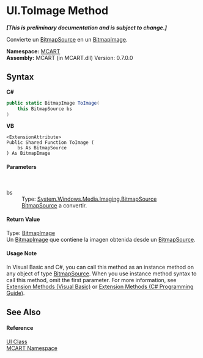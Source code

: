 # UI.ToImage Method 
 _**\[This is preliminary documentation and is subject to change.\]**_

Convierte un <a href="http://msdn2.microsoft.com/es-es/library/ms653387" target="_blank">BitmapSource</a> en un <a href="http://msdn2.microsoft.com/es-es/library/ms619218" target="_blank">BitmapImage</a>.

**Namespace:**&nbsp;<a href="89e7854f-fe6f-d208-fb0c-b17953422852">MCART</a><br />**Assembly:**&nbsp;MCART (in MCART.dll) Version: 0.7.0.0

## Syntax

**C#**<br />
``` C#
public static BitmapImage ToImage(
	this BitmapSource bs
)
```

**VB**<br />
``` VB
<ExtensionAttribute>
Public Shared Function ToImage ( 
	bs As BitmapSource
) As BitmapImage
```


#### Parameters
&nbsp;<dl><dt>bs</dt><dd>Type: <a href="http://msdn2.microsoft.com/es-es/library/ms653387" target="_blank">System.Windows.Media.Imaging.BitmapSource</a><br /><a href="http://msdn2.microsoft.com/es-es/library/ms653387" target="_blank">BitmapSource</a> a convertir.</dd></dl>

#### Return Value
Type: <a href="http://msdn2.microsoft.com/es-es/library/ms619218" target="_blank">BitmapImage</a><br />Un <a href="http://msdn2.microsoft.com/es-es/library/ms619218" target="_blank">BitmapImage</a> que contiene la imagen obtenida desde un <a href="http://msdn2.microsoft.com/es-es/library/ms653387" target="_blank">BitmapSource</a>.

#### Usage Note
In Visual Basic and C#, you can call this method as an instance method on any object of type <a href="http://msdn2.microsoft.com/es-es/library/ms653387" target="_blank">BitmapSource</a>. When you use instance method syntax to call this method, omit the first parameter. For more information, see <a href="http://msdn.microsoft.com/en-us/library/bb384936.aspx">Extension Methods (Visual Basic)</a> or <a href="http://msdn.microsoft.com/en-us/library/bb383977.aspx">Extension Methods (C# Programming Guide)</a>.

## See Also


#### Reference
<a href="11cde9c6-a596-d602-594d-308b0ec41ea6">UI Class</a><br /><a href="89e7854f-fe6f-d208-fb0c-b17953422852">MCART Namespace</a><br />